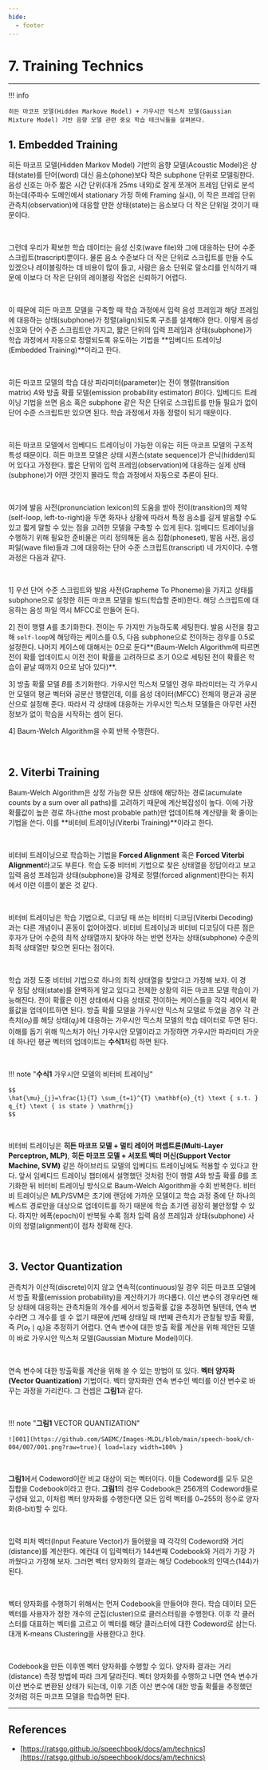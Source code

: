 ```yaml
---
hide:
  - footer
---
```


# 7. Training Technics

---

!!! info

    히든 마코프 모델(Hidden Markove Model) + 가우시안 믹스처 모델(Gaussian Mixture Model) 기반 음향 모델 관련 중요 학습 테크닉들을 살펴본다.

## 1. Embedded Training

히든 마코프 모델(Hidden Markov Model) 기반의 음향 모델(Acoustic Model)은 상태(state)를 단어(word) 대신 음소(phone)보다 작은 subphone 단위로 모델링한다. 음성 신호는 아주 짧은 시간 단위(대개 25ms 내외)로 잘게 쪼개어 프레임 단위로 분석하는데(주파수 도메인에서 stationary 가정 하에 Framing 실시), 이 작은 프레임 단위 관측치(observation)에 대응할 만한 상태(state)는 음소보다 더 작은 단위일 것이기 때문이다.

<br/>

그런데 우리가 확보한 학습 데이터는 음성 신호(wave file)와 그에 대응하는 단어 수준 스크립트(trascript)뿐이다. 물론 음소 수준보다 더 작은 단위로 스크립트를 만들 수도 있겠으나 레이블링하는 데 비용이 많이 들고, 사람은 음소 단위로 말소리를 인식하기 때문에 이보다 더 작은 단위의 레이블링 작업은 신뢰하기 어렵다.

<br/>

이 때문에 히든 마코프 모델을 구축할 때 학습 과정에서 입력 음성 프레임과 해당 프레임에 대응하는 상태(subphone)가 정렬(align)되도록 구조를 설계해야 한다. 이렇게 음성 신호와 단어 수준 스크립트만 가지고, 짧은 단위의 입력 프레임과 상태(subphone)가 학습 과정에서 자동으로 정렬되도록 유도하는 기법을 **임베디드 트레이닝(Embedded Training)**이라고 한다.

<br/>

히든 마코프 모델의 학습 대상 파라미터(parameter)는 전이 행렬(transition matrix) $A$와 방출 확률 모델(emission probability estimator) $B$이다. 임베디드 트레이닝 기법을 쓰면 음소 혹은 subphone 같은 작은 단위로 스크립트를 만들 필요가 없이 단어 수준 스크립트만 있으면 된다. 학습 과정에서 자동 정렬이 되기 때문이다.

<br/>

히든 마코프 모델에서 임베디드 트레이닝이 가능한 이유는 히든 마코프 모델의 구조적 특성 때문이다. 히든 마코프 모델은 상태 시퀀스(state sequence)가 은닉(hidden)되어 있다고 가정한다. 짧은 단위의 입력 프레임(observation)에 대응하는 실제 상태(subphone)가 어떤 것인지 몰라도 학습 과정에서 자동으로 추론이 된다.

<br/>

여기에 발음 사전(pronunciation lexicon)의 도움을 받아 전이(transition)의 제약(self-loop, left-to-right)을 두면 화자나 상황에 따라서 특정 음소를 길게 발음할 수도 있고 짧게 말할 수 있는 점을 고려한 모델을 구축할 수 있게 된다. 임베디드 트레이닝을 수행하기 위해 필요한 준비물은 미리 정의해둔 음소 집합(phoneset), 발음 사전, 음성 파일(wave file)들과 그에 대응하는 단어 수준 스크립트(transcript) 네 가지이다. 수행 과정은 다음과 같다.

<br/>

1] 우선 단어 수준 스크립트와 발음 사전(Grapheme To Phoneme)을 가지고 상태를 subphone으로 설정한 히든 마코프 모델을 빌드(학습할 준비)한다. 해당 스크립트에 대응하는 음성 파일 역시 MFCC로 만들어 둔다.

2] 전이 행렬 $A$를 초기화한다. 전이는 두 가지만 가능하도록 세팅한다. 발음 사전을 참고해 `self-loop`에 해당하는 케이스를 0.5, 다음 subphone으로 전이하는 경우를 0.5로 설정한다. 나머지 케이스에 대해서는 0으로 둔다**(Baum-Welch Algorithm에 따르면 전이 확률 업데이트시 이전 전이 확률을 고려하므로 초기 0으로 세팅된 전이 확률은 학습이 끝날 때까지 0으로 남아 있다)**.

3] 방출 확률 모델 $B$를 초기화한다. 가우시안 믹스처 모델인 경우 파라미터는 각 가우시안 모델의 평균 벡터와 공분산 행렬인데, 이를 음성 데이터(MFCC) 전체의 평균과 공분산으로 설정해 준다. 따라서 각 상태에 대응하는 가우시안 믹스처 모델들은 아무런 사전 정보가 없이 학습을 시작하는 셈이 된다.

4] Baum-Welch Algorithm을 수회 반복 수행한다.

<br/>

## 2. Viterbi Training

Baum-Welch Algorithm은 상정 가능한 모든 상태에 해당하는 경로(acumulate counts by a sum over all paths)를 고려하기 때문에 계산복잡성이 높다. 이에 가장 확률값이 높은 경로 하나(the most probable path)만 업데이트해 계산량을 확 줄이는 기법을 쓴다. 이를 **비터비 트레이닝(Viterbi Training)**이라고 한다.

<br/>

비터비 트레이닝으로 학습하는 기법을 **Forced Alignment** 혹은 **Forced Viterbi Alignment**라고도 부른다. 학습 도중 비터비 기법으로 찾은 상태열을 정답이라고 보고 입력 음성 프레임과 상태(subphone)을 강제로 정렬(forced alignment)한다는 취지에서 이런 이름이 붙은 것 같다.

<br/>

비터비 트레이닝은 학습 기법으로, 디코딩 때 쓰는 비터비 디코딩(Viterbi Decoding)과는 다른 개념이니 혼동이 없어야겠다. 비터비 트레이닝과 비터비 디코딩이 다른 점은 후자가 단어 수준의 최적 상태열까지 찾아야 하는 반면 전자는 상태(subphone) 수준의 최적 상태열만 찾으면 된다는 점이다.

<br/>

학습 과정 도중 비터비 기법으로 하나의 최적 상태열을 찾았다고 가정해 보자. 이 경우 정답 상태(state)를 완벽하게 알고 있다고 전제한 상황의 히든 마코프 모델 학습이 가능해진다. 전이 확률은 이전 상태에서 다음 상태로 전이하는 케이스들을 각각 세어서 확률값을 업데이트하면 된다. 방출 확률 모델을 가우시안 믹스처 모델로 두었을 경우 각 관측치($o_{t}$)를 해당 상태($q_{j}$)에 대응하는 가우시안 믹스처 모델의 학습 데이터로 두면 된다. 이해를 돕기 위해 믹스처가 아닌 가우시안 모델이라고 가정하면 가우시안 파라미터 가운데 하나인 평균 벡터의 업데이트는 **수식1**처럼 하면 된다.

<br/>

!!! note "**수식1** 가우시안 모델의 비터비 트레이닝"

    $$
    \hat{\mu}_{j}=\frac{1}{T} \sum_{t=1}^{T} \mathbf{o}_{t} \text { s.t. } q_{t} \text { is state } \mathrm{j}
    $$

<br/>

비터비 트레이닝은 **히든 마코프 모델 + 멀티 레이어 퍼셉트론(Multi-Layer Perceptron, MLP)**, **히든 마코프 모델 + 서포트 벡터 머신(Support Vector Machine, SVM)** 같은 하이브리드 모델의 임베디드 트레이닝에도 적용할 수 있다고 한다. 앞서 임베디드 트레이닝 챕터에서 설명했던 것처럼 전이 행렬 $A$와 방출 확률 $B$를 초기화한 뒤 비터비 트레이닝 방식으로 Baum-Welch Algorithm을 수회 반복한다. 비터비 트레이닝은 MLP/SVM은 초기에 랜덤에 가까운 모델이고 학습 과정 중에 단 하나의 베스트 경로만을 대상으로 업데이트를 하기 때문에 학습 초기엔 굉장히 불안정할 수 있다. 하지만 에폭(epoch)이 반복될 수록 점차 입력 음성 프레임과 상태(subphone) 사이의 정렬(alignment)이 점차 정확해 진다.

<br/>

## 3. Vector Quantization

관측치가 이산적(discrete)이지 않고 연속적(continuous)일 경우 히든 마코프 모델에서 방출 확률(emission probability)을 계산하기가 까다롭다. 이산 변수의 경우라면 해당 상태에 대응하는 관측치들의 개수를 세어서 방출확률 값을 추정하면 될텐데, 연속 변수라면 그 개수를 셀 수 없기 때문에 $j$번째 상태일 때 $t$번째 관측치가 관찰될 방출 확률, 즉 $P\left(o_{t} \mid q_{j}\right)$을 추정하기 어렵다. 연속 변수에 대한 방출 확률 계산을 위해 제안된 모델이 바로 가우시안 믹스처 모델(Gaussian Mixture Model)이다.

<br/>

연속 변수에 대한 방출확률 계산을 위해 쓸 수 있는 방법이 또 있다. **벡터 양자화(Vector Quantization)** 기법이다. 벡터 양자화란 연속 변수인 벡터를 이산 변수로 바꾸는 과정을 가리킨다. 그 컨셉은 **그림1**과 같다.

<br/>

!!! note "**그림1** VECTOR QUANTIZATION"

    ![001](https://github.com/SAEMC/Images-MLDL/blob/main/speech-book/ch-004/007/001.png?raw=true){ load=lazy width=100% }

<br/>

**그림1**에서 Codeword이란 비교 대상이 되는 벡터이다. 이들 Codeword를 모두 모은 집합을 Codebook이라고 한다. **그림1**의 경우 Codebook은 256개의 Codeword들로 구성돼 있고, 이처럼 벡터 양자화를 수행한다면 모든 입력 벡터를 0~255의 정수로 양자화(8-bit)할 수 있다.

<br/>

입력 피처 벡터(Input Feature Vector)가 들어왔을 때 각각의 Codeword와 거리(distance)를 계산한다. 예컨대 이 입력벡터가 144번째 Codebook와 거리가 가장 가까웠다고 가정해 보자. 그러면 벡터 양자화의 결과는 해당 Codebook의 인덱스(144)가 된다.

<br/>

벡터 양자화를 수행하기 위해서는 먼저 Codebook을 만들어야 한다. 학습 데이터 모든 벡터를 사용자가 정한 개수의 군집(cluster)으로 클러스터링을 수행한다. 이후 각 클러스터를 대표하는 벡터를 고르고 이 벡터를 해당 클러스터에 대한 Codeword로 삼는다. 대개 K-means Clustering을 사용한다고 한다.

<br/>

Codebook을 만든 이후엔 벡터 양자화를 수행할 수 있다. 양자화 결과는 거리(distance) 측정 방법에 따라 크게 달라진다. 벡터 양자화를 수행하고 나면 연속 변수가 이산 변수로 변환된 상태가 되는데, 이후 기존 이산 변수에 대한 방출 확률을 추정했던 것처럼 히든 마코프 모델을 학습하면 된다.

---

## References

- [https://ratsgo.github.io/speechbook/docs/am/technics](https://ratsgo.github.io/speechbook/docs/am/technics)
